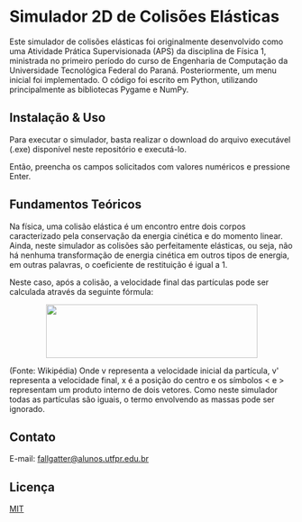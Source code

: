 # Simulador 2D de Colisões Elásticas

Este simulador de colisões elásticas foi originalmente desenvolvido como uma Atividade Prática Supervisionada (APS) da disciplina de Física 1, ministrada no primeiro período do curso de Engenharia de Computação da Universidade Tecnológica Federal do Paraná. Posteriormente, um menu inicial foi implementado. O código foi escrito em Python, utilizando principalmente as bibliotecas Pygame e NumPy.

## Instalação & Uso

Para executar o simulador, basta realizar o download do arquivo executável (.exe) disponível neste repositório e executá-lo.

Então, preencha os campos solicitados com valores numéricos e pressione Enter.

## Fundamentos Teóricos

Na física, uma colisão elástica é um encontro entre dois corpos caracterizado pela conservação da energia cinética e do momento linear. Ainda, neste simulador as colisões são perfeitamente elásticas, ou seja, não há nenhuma transformação de energia cinética em outros tipos de energia, em outras palavras, o coeficiente de restituição é igual a 1.

Neste caso, após a colisão, a velocidade final das partículas pode ser calculada através da seguinte fórmula:
<p align="center">
  <img src="https://wikimedia.org/api/rest_v1/media/math/render/svg/14d5feb68844edae9e31c9cb4a2197ee922e409c" width="375" height="95" />
</p>
(Fonte: Wikipédia)
Onde v representa a velocidade inicial da partícula, v' representa a velocidade final, x é a posição do centro e os símbolos < e > representam um produto interno de dois vetores. Como neste simulador todas as partículas são iguais, o termo envolvendo as massas pode ser ignorado.

## Contato
E-mail: fallgatter@alunos.utfpr.edu.br

## Licença
[MIT](https://choosealicense.com/licenses/mit/)